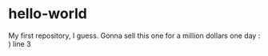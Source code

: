 # hello-world
My first repository, I guess. Gonna sell this one for a million dollars one day : )
line 3
